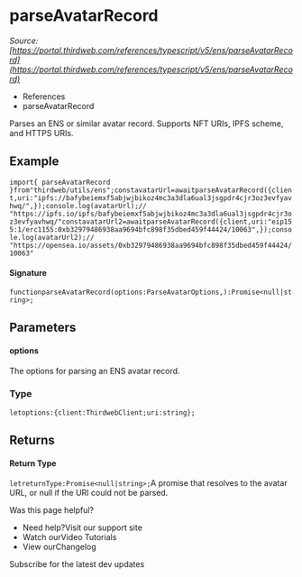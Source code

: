 # parseAvatarRecord

*Source: [https://portal.thirdweb.com/references/typescript/v5/ens/parseAvatarRecord](https://portal.thirdweb.com/references/typescript/v5/ens/parseAvatarRecord)*

* References
* parseAvatarRecord

Parses an ENS or similar avatar record. Supports NFT URIs, IPFS scheme, and HTTPS URIs.

## Example

`import{ parseAvatarRecord }from"thirdweb/utils/ens";constavatarUrl=awaitparseAvatarRecord({client,uri:"ipfs://bafybeiemxf5abjwjbikoz4mc3a3dla6ual3jsgpdr4cjr3oz3evfyavhwq/",});console.log(avatarUrl);// "https://ipfs.io/ipfs/bafybeiemxf5abjwjbikoz4mc3a3dla6ual3jsgpdr4cjr3oz3evfyavhwq/"constavatarUrl2=awaitparseAvatarRecord({client,uri:"eip155:1/erc1155:0xb32979486938aa9694bfc898f35dbed459f44424/10063",});console.log(avatarUrl2);// "https://opensea.io/assets/0xb32979486938aa9694bfc898f35dbed459f44424/10063"`
#### Signature

`functionparseAvatarRecord(options:ParseAvatarOptions,):Promise<null|string>;`
## Parameters

#### options

The options for parsing an ENS avatar record.

### Type

`letoptions:{client:ThirdwebClient;uri:string};`
## Returns

#### Return Type

`letreturnType:Promise<null|string>;`A promise that resolves to the avatar URL, or null if the URI could not be parsed.

Was this page helpful?

* Need help?Visit our support site
* Watch ourVideo Tutorials
* View ourChangelog

Subscribe for the latest dev updates

